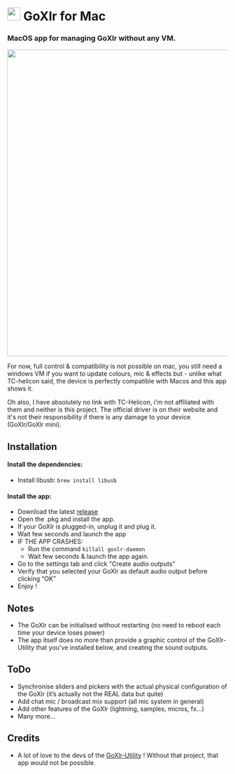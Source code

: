 #  <img src="https://media.discordapp.net/attachments/756659826045485088/968640294033686619/icon_128x128.png" width="30"> GoXlr for Mac
### MacOS app for managing GoXlr without any VM.

<img src="https://cdn.discordapp.com/attachments/756659826045485088/973891094351872010/unknown.png" width="700">

For now, full control & compatibility is not possible on mac, you still need a windows VM if you want to update colours, mic & effects but - unlike what TC-helicon said, the device is perfectly compatible with Macos and this app shows it.

Oh also, I have absolutely no link with TC-Helicon, i'm not affiliated with them and neither is this project. The official driver is on their website and it's not their responsibility if there is any damage to your device (GoXlr/GoXlr mini).

## Installation

#### Install the dependencies:

- Install libusb: `brew install libusb`

#### Install the app:

- Download the latest [release](https://github.com/Adelenade/GoXlr-Macos/releases)
- Open the .pkg and install the app.
- If your GoXlr is plugged-in, unplug it and plug it.
- Wait few seconds and launch the app
- IF THE APP CRASHES:
    - Run the command `killall goxlr-daemon`
    - Wait few seconds & launch the app again.
- Go to the settings tab and click "Create audio outputs"
- Verify that you selected your GoXlr as default audio output before clicking “OK”
- Enjoy !

## Notes

- The GoXlr can be initialised without restarting (no need to reboot each time your device loses power)
- The app itself does no more than provide a graphic control of the GoXlr-Utility that you've installed below, and creating the sound outputs.

## ToDo

- Synchronise sliders and pickers with the actual physical configuration of the GoXlr (it’s actually not the REAL data but quite)
- Add chat mic / broadcast mix support (all mic system in general)
- Add other features of the GoXlr (lightning, samples, micros, fx…)
- Many more...


## Credits

- A lot of love to the devs of the [GoXlr-Utility](https://github.com/Adelenade/GoXlr-Macos/releases) ! Without that project, that app would not be possible.
